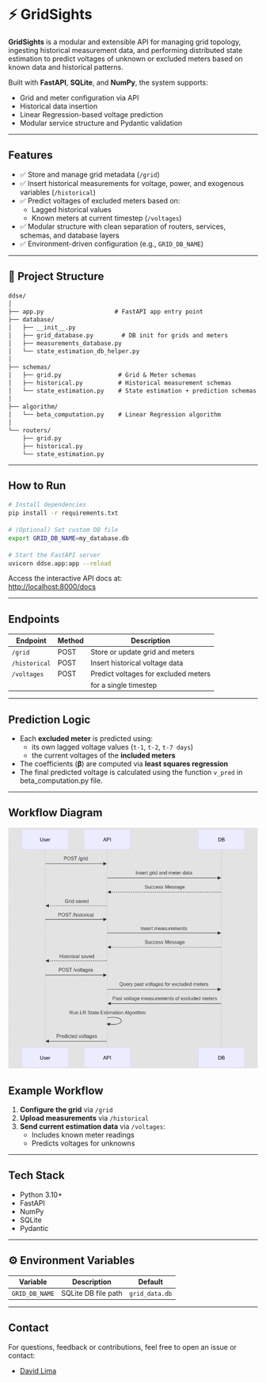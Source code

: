 # ⚡ GridSights

**GridSights** is a modular and extensible API for managing grid topology, ingesting historical measurement data, and performing distributed state estimation to predict voltages of unknown or excluded meters based on known data and historical patterns.

Built with **FastAPI**, **SQLite**, and **NumPy**, the system supports:

- Grid and meter configuration via API
- Historical data insertion
- Linear Regression-based voltage prediction
- Modular service structure and Pydantic validation

---

## Features

- ✅ Store and manage grid metadata (`/grid`)
- ✅ Insert historical measurements for voltage, power, and exogenous variables (`/historical`)
- ✅ Predict voltages of excluded meters based on:
  - Lagged historical values
  - Known meters at current timestep (`/voltages`)
- ✅ Modular structure with clean separation of routers, services, schemas, and database layers
- ✅ Environment-driven configuration (e.g., `GRID_DB_NAME`)

---

## 📁 Project Structure

```
ddse/
│
├── app.py                    # FastAPI app entry point
├── database/
│   ├── __init__.py
│   ├── grid_database.py        # DB init for grids and meters
│   ├── measurements_database.py
│   └── state_estimation_db_helper.py
│
├── schemas/
│   ├── grid.py                # Grid & Meter schemas
│   ├── historical.py          # Historical measurement schemas
│   └── state_estimation.py    # State estimation + prediction schemas
│
├── algorithm/
│   └── beta_computation.py    # Linear Regression algorithm
│
└── routers/
    ├── grid.py
    ├── historical.py
    └── state_estimation.py
```

---

## How to Run

```bash
# Install dependencies
pip install -r requirements.txt

# (Optional) Set custom DB file
export GRID_DB_NAME=my_database.db

# Start the FastAPI server
uvicorn ddse.app:app --reload
```

Access the interactive API docs at:  
[http://localhost:8000/docs](http://localhost:8000/docs)

---

## Endpoints

| Endpoint         | Method | Description                          |
|------------------|--------|--------------------------------------|
| `/grid`          | POST   | Store or update grid and meters      |
| `/historical`    | POST   | Insert historical voltage data       |
| `/voltages`      | POST   | Predict voltages for excluded meters |
|                  |        |for a single timestep                 |

---

## Prediction Logic

- Each **excluded meter** is predicted using:
  - its own lagged voltage values (`t-1`, `t-2`, `t-7 days`)
  - the current voltages of the **included meters**
- The coefficients (**β**) are computed via **least squares regression**
- The final predicted voltage is calculated using the function `v_pred`
in beta_computation.py file.

---
## Workflow Diagram

![Workflow Diagram](workflow.png)

## Example Workflow

1. **Configure the grid** via `/grid`
2. **Upload measurements** via `/historical`
3. **Send current estimation data** via `/voltages`:
   - Includes known meter readings
   - Predicts voltages for unknowns

---

## Tech Stack

- Python 3.10+
- FastAPI
- NumPy
- SQLite
- Pydantic

---

## ⚙️ Environment Variables

| Variable         | Description                       | Default          |
|------------------|-----------------------------------|------------------|
| `GRID_DB_NAME`   | SQLite DB file path               | `grid_data.db`   |

---

## Contact

For questions, feedback or contributions, feel free to open an issue or contact:

- [David Lima](mailto:david.lima@inesctec.pt)

